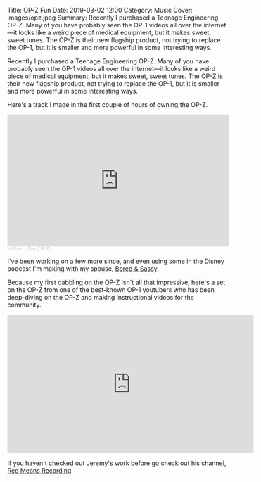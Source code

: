 Title: OP-Z Fun
Date: 2019-03-02 12:00
Category: Music
Cover: images/opz.jpeg
Summary: Recently I purchased a Teenage Engineering OP-Z. Many of you have probably seen the OP-1 videos all over the internet—it looks like a weird piece of medical equipment, but it makes sweet, sweet tunes. The OP-Z is their new flagship product, not trying to replace the OP-1, but it is smaller and more powerful in some interesting ways.

Recently I purchased a Teenage Engineering OP-Z. Many of you have probably seen the OP-1 videos all over the internet—it looks like a weird piece of medical equipment, but it makes sweet, sweet tunes. The OP-Z is their new flagship product, not trying to replace the OP-1, but it is smaller and more powerful in some interesting ways.

Here's a track I made in the first couple of hours of owning the OP-Z.
<div class="center"><iframe width="100%" height="300" scrolling="no" frameborder="no" allow="autoplay" src="https://w.soundcloud.com/player/?url=https%3A//api.soundcloud.com/tracks/583890114&color=%23ff5500&auto_play=false&hide_related=false&show_comments=true&show_user=true&show_reposts=false&show_teaser=true&visual=true"></iframe><div style="font-size: 10px; color: #cccccc;line-break: anywhere;word-break: normal;overflow: hidden;white-space: nowrap;text-overflow: ellipsis; font-family: Interstate,Lucida Grande,Lucida Sans Unicode,Lucida Sans,Garuda,Verdana,Tahoma,sans-serif;font-weight: 100;"><a href="https://soundcloud.com/samuel-hoober-colburn" title="Ho0ber" target="_blank" style="color: #cccccc; text-decoration: none;">Ho0ber</a> · <a href="https://soundcloud.com/samuel-hoober-colburn/zday-op-z" title="zDay (OP-Z)" target="_blank" style="color: #cccccc; text-decoration: none;">zDay (OP-Z)</a></div></div>

I've been working on a few more since, and even using some in the Disney podcast I'm making with my spouse, [Bored & Sassy](https://boredandsassy.com/).

Because my first dabbling on the OP-Z isn't all that impressive, here's a set on the OP-Z from one of the best-known OP-1 youtubers who has been deep-diving on the OP-Z and making instructional videos for the community.

<div class="center"><iframe width="560" height="315" src="https://www.youtube.com/embed/RGUOXxQniKU" title="YouTube video player" frameborder="0" allow="accelerometer; autoplay; clipboard-write; encrypted-media; gyroscope; picture-in-picture; web-share" allowfullscreen></iframe></div>

If you haven't checked out Jeremy's work before go check out his channel, [Red Means Recording](https://www.youtube.com/user/jjbbllkk).

